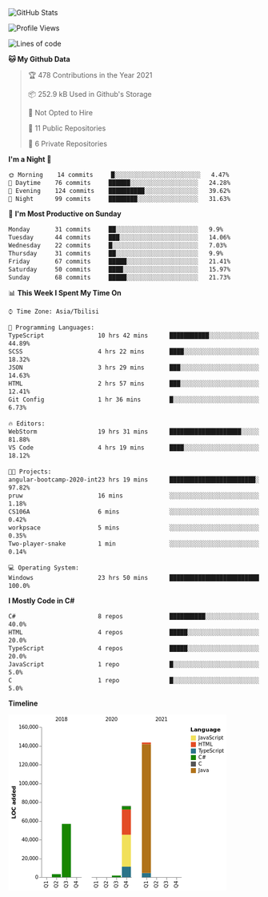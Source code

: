 <!--
[![Anurag's github stats](https://github-readme-stats.vercel.app/api?username=LukeSamkharadze&count_private=true&theme=dark&show_icons=true&custom_title=Github%20Stats)](https://github.com/anuraghazra/github-readme-stats)
[![willianrod's wakatime stats](https://github-readme-stats.vercel.app/api/wakatime?username=LukeSamkharadze&theme=dark&langs_count=9&custom_title=Weekly%20Stats)](https://github.com/anuraghazra/github-readme-stats)
[![Top Langs](https://github-readme-stats.vercel.app/api/top-langs/?username=LukeSamkharadze&theme=dark&langs_count=9&custom_title=Repositories)](https://github.com/anuraghazra/github-readme-stats)
-->

<img alt="GitHub Stats" src="https://github-readme-stats.vercel.app/api?username=LukeSamkharadze&count_private=true&show_icons=true&include_all_commits=true&theme=dark">

<!--START_SECTION:waka-->
![Profile Views](http://img.shields.io/badge/Profile%20Views-290-blue)

![Lines of code](https://img.shields.io/badge/From%20Hello%20World%20I%27ve%20Written-281252%20lines%20of%20code-blue)

**🐱 My Github Data** 

> 🏆 478 Contributions in the Year 2021
 > 
> 📦 252.9 kB Used in Github's Storage 
 > 
> 🚫 Not Opted to Hire
 > 
> 📜 11 Public Repositories 
 > 
> 🔑 6 Private Repositories  
 > 
**I'm a Night 🦉** 

```text
🌞 Morning    14 commits     █░░░░░░░░░░░░░░░░░░░░░░░░   4.47% 
🌆 Daytime    76 commits     ██████░░░░░░░░░░░░░░░░░░░   24.28% 
🌃 Evening    124 commits    ██████████░░░░░░░░░░░░░░░   39.62% 
🌙 Night      99 commits     ████████░░░░░░░░░░░░░░░░░   31.63%

```
📅 **I'm Most Productive on Sunday** 

```text
Monday       31 commits     ██░░░░░░░░░░░░░░░░░░░░░░░   9.9% 
Tuesday      44 commits     ███░░░░░░░░░░░░░░░░░░░░░░   14.06% 
Wednesday    22 commits     █░░░░░░░░░░░░░░░░░░░░░░░░   7.03% 
Thursday     31 commits     ██░░░░░░░░░░░░░░░░░░░░░░░   9.9% 
Friday       67 commits     █████░░░░░░░░░░░░░░░░░░░░   21.41% 
Saturday     50 commits     ████░░░░░░░░░░░░░░░░░░░░░   15.97% 
Sunday       68 commits     █████░░░░░░░░░░░░░░░░░░░░   21.73%

```


📊 **This Week I Spent My Time On** 

```text
⌚︎ Time Zone: Asia/Tbilisi

💬 Programming Languages: 
TypeScript               10 hrs 42 mins      ███████████░░░░░░░░░░░░░░   44.89% 
SCSS                     4 hrs 22 mins       ████░░░░░░░░░░░░░░░░░░░░░   18.32% 
JSON                     3 hrs 29 mins       ███░░░░░░░░░░░░░░░░░░░░░░   14.63% 
HTML                     2 hrs 57 mins       ███░░░░░░░░░░░░░░░░░░░░░░   12.41% 
Git Config               1 hr 36 mins        █░░░░░░░░░░░░░░░░░░░░░░░░   6.73%

🔥 Editors: 
WebStorm                 19 hrs 31 mins      ████████████████████░░░░░   81.88% 
VS Code                  4 hrs 19 mins       ████░░░░░░░░░░░░░░░░░░░░░   18.12%

🐱‍💻 Projects: 
angular-bootcamp-2020-int23 hrs 19 mins      ████████████████████████░   97.82% 
pruw                     16 mins             ░░░░░░░░░░░░░░░░░░░░░░░░░   1.18% 
CS106A                   6 mins              ░░░░░░░░░░░░░░░░░░░░░░░░░   0.42% 
workpsace                5 mins              ░░░░░░░░░░░░░░░░░░░░░░░░░   0.35% 
Two-player-snake         1 min               ░░░░░░░░░░░░░░░░░░░░░░░░░   0.14%

💻 Operating System: 
Windows                  23 hrs 50 mins      █████████████████████████   100.0%

```

**I Mostly Code in C#** 

```text
C#                       8 repos             ██████████░░░░░░░░░░░░░░░   40.0% 
HTML                     4 repos             █████░░░░░░░░░░░░░░░░░░░░   20.0% 
TypeScript               4 repos             █████░░░░░░░░░░░░░░░░░░░░   20.0% 
JavaScript               1 repo              █░░░░░░░░░░░░░░░░░░░░░░░░   5.0% 
C                        1 repo              █░░░░░░░░░░░░░░░░░░░░░░░░   5.0%

```


**Timeline**

![Chart not found](https://raw.githubusercontent.com/LukeSamkharadze/LukeSamkharadze/main/charts/bar_graph.png) 


<!--END_SECTION:waka-->
